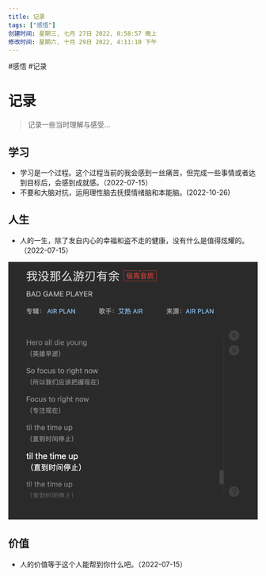 ```yaml
---
title: 记录
tags: ["感悟"]
创建时间: 星期三, 七月 27日 2022, 8:58:57 晚上
修改时间: 星期六, 十月 29日 2022, 4:11:10 下午
---
```

#感悟 #记录

# 记录

> 记录一些当时理解与感受...

## 学习

- 学习是一个过程。这个过程当前的我会感到一丝痛苦，但完成一些事情或者达到目标后，会感到成就感。（2022-07-15）
- 不要和大脑对抗，运用理性脑去抚摸情绪脑和本能脑。(2022-10-26)


## 人生

- 人的一生，除了发自内心的幸福和盗不走的健康，没有什么是值得炫耀的。（2022-07-15）

![艾热的歌](https://raw.githubusercontent.com/Hbisedm/my-blob-picGo/main/img/202210291610197.png)


## 价值

- 人的价值等于这个人能帮到你什么吧。（2022-07-15）

